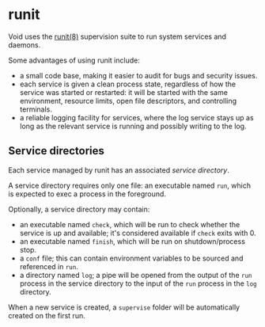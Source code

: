 # runit

Void uses the [runit(8)](https://man.voidlinux.org/runit.8) supervision suite to
run system services and daemons.

Some advantages of using runit include:

- a small code base, making it easier to audit for bugs and security issues.
- each service is given a clean process state, regardless of how the service was
   started or restarted: it will be started with the same environment, resource
   limits, open file descriptors, and controlling terminals.
- a reliable logging facility for services, where the log service stays up as
   long as the relevant service is running and possibly writing to the log.

## Service directories

Each service managed by runit has an associated *service directory*.

A service directory requires only one file: an executable named `run`, which is
expected to exec a process in the foreground.

Optionally, a service directory may contain:

- an executable named `check`, which will be run to check whether the service is
   up and available; it's considered available if `check` exits with 0.
- an executable named `finish`, which will be run on shutdown/process stop.
- a `conf` file; this can contain environment variables to be sourced and
   referenced in `run`.
- a directory named `log`; a pipe will be opened from the output of the `run`
   process in the service directory to the input of the `run` process in the
   `log` directory.

When a new service is created, a `supervise` folder will be automatically
created on the first run.
